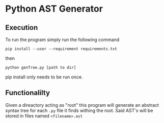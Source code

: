 # Python AST Generator

## Execution

To run the program simply run the following command

`pip install --user --requirement requirements.txt` 

then 

`python genTree.py [path to dir]`

pip install only needs to be run once.

## Functionalilty

Given a direactory acting as "root" this program will generate an abstract syntax tree for each `.py` file it finds withing the root. Said AST's will be stored in files named `<filename>.ast`
